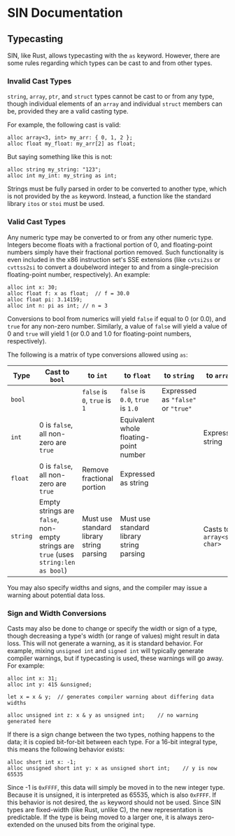 # SIN Documentation

## Typecasting

SIN, like Rust, allows typecasting with the `as` keyword. However, there are some rules regarding which types can be cast to and from other types.

### Invalid Cast Types

`string`, `array`, `ptr`, and `struct` types cannot be cast to or from any type, though individual elements of an `array` and individual `struct` members can be, provided they are a valid casting type.

For example, the following cast is valid:

    alloc array<3, int> my_arr: { 0, 1, 2 };
    alloc float my_float: my_arr[2] as float;

But saying something like this is not:

    alloc string my_string: "123";
    alloc int my_int: my_string as int;

Strings must be fully parsed in order to be converted to another type, which is not provided by the `as` keyword. Instead, a function like the standard library `itos` or `stoi` must be used.

### Valid Cast Types

Any numeric type may be converted to or from any other numeric type. Integers become floats with a fractional portion of 0, and floating-point numbers simply have their fractional portion removed. Such functionality is even included in the x86 instruction set's SSE extensions (like `cvtsi2ss` or `cvttss2si` to convert a doubelword integer to and from a single-precision floating-point number, respectively). An example:

    alloc int x: 30;
    alloc float f: x as float;  // f = 30.0
    alloc float pi: 3.14159;
    alloc int n: pi as int; // n = 3

Conversions to bool from numerics will yield `false` if equal to 0 (or 0.0), and `true` for any non-zero number. Similarly, a value of `false` will yield a value of 0 and `true` will yield 1 (or 0.0 and 1.0 for floating-point numbers, respectively).

The following is a matrix of type conversions allowed using `as`:

| Type | Cast to `bool` | to `int` | to `float` | to `string` | to `array< T >` |
| ---- | -------------- | -------- | ---------- | ----------- | --------------- |
| `bool` | | `false` is `0`, `true` is `1` | `false` is `0.0`, `true` is `1.0` | Expressed as `"false"` or `"true"` | |
| `int` | 0 is `false`, all non-zero are `true` | | Equivalent whole floating-point number | | Expressed as string | |
| `float` | 0 is `false`, all non-zero are `true` | Remove fractional portion | Expressed as string | |
| `string` | Empty strings are `false`, non-empty strings are `true` (uses `string:len as bool`) | Must use standard library string parsing | Must use standard library string parsing | | Casts to `array<str:len, char>` |

You may also specify widths and signs, and the compiler may issue a warning about potential data loss.

### Sign and Width Conversions

Casts may also be done to change or specify the width or sign of a type, though decreasing a type's width (or range of values) might result in data loss. This will not generate a warning, as it is standard behavior. For example, mixing `unsigned int` and `signed int` will typically generate compiler warnings, but if typecasting is used, these warnings will go away. For example:

    alloc int x: 31;
    alloc int y: 415 &unsigned;
    
    let x = x & y;  // generates compiler warning about differing data widths

    alloc unsigned int z: x & y as unsigned int;    // no warning generated here

If there is a sign change between the two types, nothing happens to the data; it is copied bit-for-bit between each type. For a 16-bit integral type, this means the following behavior exists:

    alloc short int x: -1;
    alloc unsigned short int y: x as unsigned short int;    // y is now 65535

Since -1 is `0xFFFF`, this data will simply be moved in to the new integer type. Because it is unsigned, it is interpreted as 65535, which is also `0xFFFF`. If this behavior is not desired, the `as` keyword should not be used. Since SIN types are fixed-width (like Rust, unlike C), the new representation is predictable. If the type is being moved to a larger one, it is always zero-extended on the unused bits from the original type.
